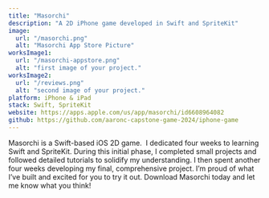 ```yaml
---
title: "Masorchi"
description: "A 2D iPhone game developed in Swift and SpriteKit"
image:
  url: "/masorchi.png"
  alt: "Masorchi App Store Picture"
worksImage1:
  url: "/masorchi-appstore.png"
  alt: "first image of your project."
worksImage2:
  url: "/reviews.png"
  alt: "second image of your project."
platform: iPhone & iPad
stack: Swift, SpriteKit
website: https://apps.apple.com/us/app/masorchi/id6608964082
github: https://github.com/aaronc-capstone-game-2024/iphone-game
---
```


Masorchi is a Swift-based iOS 2D game.  I dedicated four weeks to learning Swift and SpriteKit. During this initial phase, I completed small projects and followed detailed tutorials to solidify my understanding. I then spent another four weeks developing my final, comprehensive project.
I’m proud of what I’ve built and excited for you to try it out. Download Masorchi today and let me know what you think!
